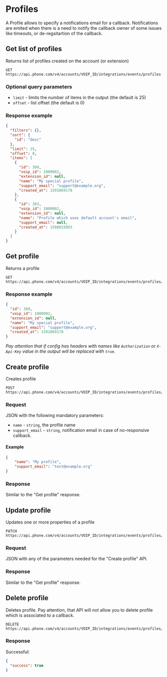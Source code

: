 # Profiles

A Profile allows to specify a notifications email for a callback. Notifications are emited  when there is a need to notify the callback owner of some issues like timeouts, or de-regsitartion of the callback.

## Get list of profiles

Returns list of profiles created on the account (or extension)

```
GET https://api.phone.com/v4/accounts/VOIP_ID/integrations/events/profiles
```

### Optional query parameters

* `limit` - limits the number of items in the output (the default is 25)
* `offset` - list offset (the default is 0)

### Response example

```json
{
  "filters": {},
  "sort": {
    "id": "desc"
  },
  "limit": 25,
  "offset": 0,
  "items": [
    {
      "id": 389,
      "voip_id": 1000002,
      "extension_id": null,
      "name": "My special profile",
      "support_email": "support@example.org",
      "created_at": 1591869178
    },
    {
      "id": 383,
      "voip_id": 1000002,
      "extension_id": null,
      "name": "Profile which uses default account's email",
      "support_email": null,
      "created_at": 1588015093
    }
  ]
}
```

## Get profile

Returns a profile

```
GET https://api.phone.com/v4/accounts/VOIP_ID/integrations/events/profiles/PROFILE_ID
```

### Response example

```json
{
  "id": 389,
  "voip_id": 1000002,
  "extension_id": null,
  "name": "My special profile",
  "support_email": "support@example.org",
  "created_at": 1591869178
}
```

_Pay attention that if config has headers with names like `Authorization` or `X-Api-Key` value in the output will be replaced with `true`._ 

## Create profile

Creates profile

```
POST https://api.phone.com/v4/accounts/VOIP_ID/integrations/events/profiles/PROFILE_ID
```

### Request

JSON with the following mandatory parameters:

* `name` - `string`, the profile name
* `support_email` - `string`, notification email in case of no-responsive callback.

#### Example

```json
{
    "name": "My profile",
    "support_email": "test@example.org"
}
```

### Response

Similar to the "Get profile" response.


## Update profile

Updates one or more properties of a profile

```
PATCH https://api.phone.com/v4/accounts/VOIP_ID/integrations/events/profiles/PROFILE_ID
```

### Request

JSON with any of the parameters needed for the "Create profile" API.

### Response

Similar to the "Get profile" response.

## Delete profile

Deletes profile. Pay attention, that API will not allow you to delete profile which is associated to a callback. 

```
DELETE https://api.phone.com/v4/accounts/VOIP_ID/integrations/events/profiles/PROFILE_ID
```

### Response

Successful:

```json
{
  "success": true
}
```
